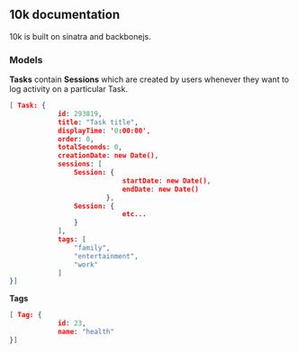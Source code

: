 ## 10k documentation

10k is built on sinatra and backbonejs. 

### Models  

**Tasks** contain **Sessions** which are created by users whenever they want to log activity on a particular Task.

```json
[ Task: {  
            id: 293819,
            title: "Task title",  
            displayTime: '0:00:00',
            order: 0,
            totalSeconds: 0,
            creationDate: new Date(),
            sessions: [
                Session: {
                            startDate: new Date(),
                            endDate: new Date()
                        },
                Session: {
                            etc...
                }
            ],
            tags: [
                "family",
                "entertainment",
                "work"
            ]
}]
```

**Tags**

```json
[ Tag: {
            id: 23,
            name: "health"   
}]
```